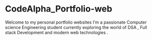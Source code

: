 # CodeAlpha_Portfolio-web
Welcome to my personal portfolio websites I'm a passionate Computer science Engineering student currently exploring the world of DSA , Full stack Development and modern web technologies .
